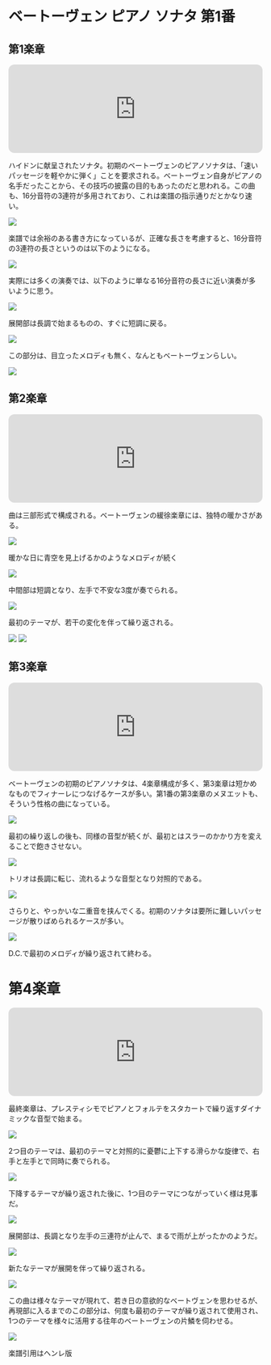 # ベートーヴェン ピアノ ソナタ 第1番

## 第1楽章

<iframe height="175" width="100%" title="Media player" src="https://embed.music.apple.com/us/album/piano-sonata-no-1-in-f-minor-op-2-no-1-i-allegro/1264640017?i=1264640151&amp;itscg=30200&amp;itsct=music_box_player&amp;ls=1&amp;app=music&amp;mttnsubad=1264640151&amp;theme=auto" id="embedPlayer" style="border:0;border-radius:12px;width:100%;height:175px;max-width:660px" sandbox="allow-forms allow-popups allow-same-origin allow-scripts allow-top-navigation-by-user-activation" allow="autoplay *; encrypted-media *; clipboard-write"></iframe>

ハイドンに献呈されたソナタ。初期のベートーヴェンのピアノソナタは、「速いパッセージを軽やかに弾く」ことを要求される。ベートーヴェン自身がピアノの名手だったことから、その技巧の披露の目的もあったのだと思われる。この曲も、16分音符の3連符が多用されており、これは楽譜の指示通りだとかなり速い。

<img src="293.jpg">

楽譜では余裕のある書き方になっているが、正確な長さを考慮すると、16分音符の3連符の長さというのは以下のようになる。

<img src="294.jpg">

実際には多くの演奏では、以下のように単なる16分音符の長さに近い演奏が多いように思う。

<img src="295.jpg">

展開部は長調で始まるものの、すぐに短調に戻る。

<img src="292.jpg">

この部分は、目立ったメロディも無く、なんともベートーヴェンらしい。

<img src="291.jpg">

## 第2楽章

<iframe height="175" width="100%" title="Media player" src="https://embed.music.apple.com/us/album/piano-sonata-no-1-in-f-minor-op-2-no-1-ii-adagio/1264640017?i=1264640153&amp;itscg=30200&amp;itsct=music_box_player&amp;ls=1&amp;app=music&amp;mttnsubad=1264640153&amp;theme=auto" id="embedPlayer" style="border:0;border-radius:12px;width:100%;height:175px;max-width:660px" sandbox="allow-forms allow-popups allow-same-origin allow-scripts allow-top-navigation-by-user-activation" allow="autoplay *; encrypted-media *; clipboard-write"></iframe>

曲は三部形式で構成される。ベートーヴェンの緩徐楽章には、独特の暖かさがある。

<img src="323.jpg">

暖かな日に青空を見上げるかのようなメロディが続く

<img src="324.jpg">

中間部は短調となり、左手で不安な3度が奏でられる。

<img src="322.jpg">

最初のテーマが、若干の変化を伴って繰り返される。

<img src="321.jpg">
<img src="325.jpg">

## 第3楽章

<iframe height="175" width="100%" title="Media player" src="https://embed.music.apple.com/us/album/piano-sonata-no-1-in-f-minor-op-2-no-1-iii-menuetto-allegretto/1264640017?i=1264640154&amp;itscg=30200&amp;itsct=music_box_player&amp;ls=1&amp;app=music&amp;mttnsubad=1264640154&amp;theme=auto" id="embedPlayer" style="border:0;border-radius:12px;width:100%;height:175px;max-width:660px" sandbox="allow-forms allow-popups allow-same-origin allow-scripts allow-top-navigation-by-user-activation" allow="autoplay *; encrypted-media *; clipboard-write"></iframe>

ベートーヴェンの初期のピアノソナタは、4楽章構成が多く、第3楽章は短かめなものでフィナーレにつなげるケースが多い。第1番の第3楽章のメヌエットも、そういう性格の曲になっている。

<img src="354.jpg">

最初の繰り返しの後も、同様の音型が続くが、最初とはスラーのかかり方を変えることで飽きさせない。

<img src="355.jpg">

トリオは長調に転じ、流れるような音型となり対照的である。

<img src="357.jpg">

さらりと、やっかいな二重音を挟んでくる。初期のソナタは要所に難しいパッセージが散りばめられるケースが多い。

<img src="358.jpg">

D.C.で最初のメロディが繰り返されて終わる。

# 第4楽章

<iframe height="175" width="100%" title="Media player" src="https://embed.music.apple.com/us/album/piano-sonata-no-1-in-f-minor-op-2-no-1-iv-prestissimo/1264640017?i=1264640155&amp;itscg=30200&amp;itsct=music_box_player&amp;ls=1&amp;app=music&amp;mttnsubad=1264640155&amp;theme=auto" id="embedPlayer" style="border:0;border-radius:12px;width:100%;height:175px;max-width:660px" sandbox="allow-forms allow-popups allow-same-origin allow-scripts allow-top-navigation-by-user-activation" allow="autoplay *; encrypted-media *; clipboard-write"></iframe>

最終楽章は、プレスティシモでピアノとフォルテをスタカートで繰り返すダイナミックな音型で始まる。

<img src="389.jpg">

2つ目のテーマは、最初のテーマと対照的に憂鬱に上下する滑らかな旋律で、右手と左手とで同時に奏でられる。

<img src="388.jpg">

下降するテーマが繰り返された後に、1つ目のテーマにつながっていく様は見事だ。

<img src="385.jpg">

展開部は、長調となり左手の三連符が止んで、まるで雨が上がったかのようだ。

<img src="386.jpg">

新たなテーマが展開を伴って繰り返される。

<img src="387.jpg">

この曲は様々なテーマが現れて、若き日の意欲的なベートヴェンを思わせるが、再現部に入るまでのこの部分は、何度も最初のテーマが繰り返されて使用され、1つのテーマを様々に活用する往年のベートーヴェンの片鱗を伺わせる。

<img src="390.jpg">

楽譜引用はヘンレ版

